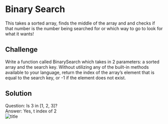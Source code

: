 # Binary Search
<!-- Short summary or background information -->
This takes a sorted array, finds the middle of the array and and checks if that number is the number being searched for or which way to go to look for what it wants!

## Challenge
<!-- Description of the challenge -->
Write a function called BinarySearch which takes in 2 parameters: a sorted array and the search key. Without utilizing any of the built-in methods available to your language, return the index of the array’s element that is equal to the search key, or -1 if the element does not exist.
## Solution
<!-- Embedded whiteboard image -->
Question: Is 3 in [1, 2, 3]?<br>
Answer: Yes, t index of 2 <br>
![title](https://github.com/401d9/data_structures_and_algorithms/blob/array-binary-search/assets/array_binary_search.jpg)
